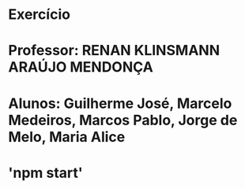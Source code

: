 # Exercício
# Professor: RENAN KLINSMANN ARAÚJO MENDONÇA
# Alunos: Guilherme José, Marcelo Medeiros, Marcos Pablo, Jorge de Melo, Maria Alice
# 'npm start' 
